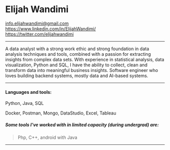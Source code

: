 # Elijah Wandimi
 info.elijahwandimi@gmail.com<br>
 https://www.linkedin.com/in/ElijahWandimi/<br>
 https://twitter.com/elijahwandimi
 
---

A data analyst with a strong work ethic and strong foundation in data analysis techniques and tools, combined with a passion for extracting insights from complex data sets. 
With experience in statistical analysis, data visualization, Python and SQL, I have the ability to collect, clean and transform data into
meaningful business insights.
Software engineer who loves building backend systems, mostly data and AI-based systems.
 
<!-- --- -->
<!-- 
### TI-Hub   
Software engineer intern 
> *May 2023*

### T-World Motors Limited
Software engineer  
> *contract - 2 months  May-June 2023* -->

---

#### Languages and tools:
Python, Java, SQL

Docker, Postman, Mongo, DataStudio, Excel, Tableau

##### Some tools I've worked with in limited capacity (during undergrad) are: 
> Php, C++, android with Java

---
